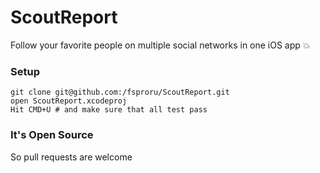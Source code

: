 # ScoutReport

Follow your favorite people on multiple social networks in one iOS app 💥

### Setup
```shell
git clone git@github.com:/fsproru/ScoutReport.git
open ScoutReport.xcodeproj
Hit CMD+U # and make sure that all test pass
```

### It's Open Source
So pull requests are welcome
